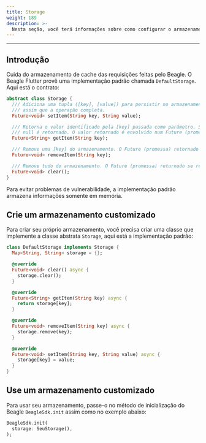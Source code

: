 ```yaml
---
title: Storage
weight: 189
description: >-
  Nesta seção, você terá informações sobre como configurar o armazenamento no Beagle Flutter
---
```


---

## Introdução
Cuida do armazenamento de cache das requisições feitas pelo Beagle. O Beagle Flutter provê uma implementação padrão chamada `DefaultStorage`. Aqui está o contrato:

```dart
abstract class Storage {
  /// Adiciona uma tupla ([key], [value]) para persistir no armazenamento. O Future (promessa) retornado se resolve
  /// assim que a operação completa.
  Future<void> setItem(String key, String value);

  /// Retorna o valor identificado pela [key] passada como parâmetro. Se a chave não existir,
  /// null é retornado. O valor retornado é envolvido num Future (promessa).
  Future<String> getItem(String key);

  /// Remove uma [key] do armazenamento. O Future (promessa) retornado se resolve assim que a operação completa.
  Future<void> removeItem(String key);

  /// Remove tudo do armazenamento. O Future (promessa) returnado se resolve assim que a operação completa.
  Future<void> clear();
}
```

Para evitar problemas de vulnerabilidade, a implementação padrão armazena informações somente em memória.

## Crie um armazenamento customizado
Para criar seu próprio armazenamento, você precisa criar uma classe que implemente a classe abstrata `Storage`, aqui está a implementação padrão:

```dart
class DefaultStorage implements Storage {
  Map<String, String> storage = {};

  @override
  Future<void> clear() async {
    storage.clear();
  }

  @override
  Future<String> getItem(String key) async {
    return storage[key];
  }

  @override
  Future<void> removeItem(String key) async {
    storage.remove(key);
  }

  @override
  Future<void> setItem(String key, String value) async {
    storage[key] = value;
  }
}
```

## Use um armazenamento customizado
Para usar seu armazenamento, passe-o no método de inicialização do Beagle `BeagleSdk.init` assim como no exemplo abaixo:
```dart
BeagleSdk.init(
  storage: SeuStorage(),
);
```
